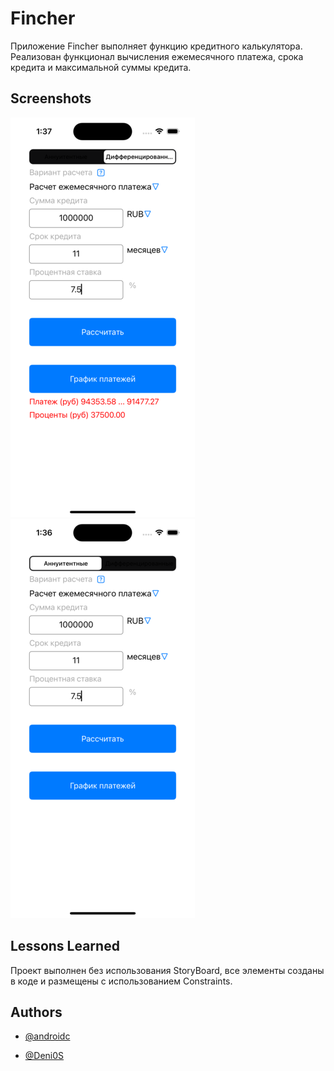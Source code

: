 
# Fincher

Приложение Fincher выполняет функцию кредитного калькулятора. Реализован функционал вычисления ежемесячного платежа, срока кредита и максимальной суммы кредита.


## Screenshots

![App Screenshot](https://github.com/androidc/Fincher/blob/develop/Screen11.png)
![App Screenshot](https://github.com/androidc/Fincher/blob/develop/Screen22.png)


## Lessons Learned

Проект выполнен без использования StoryBoard, все элементы созданы в коде и размещены с использованием Constraints. 


## Authors

- [@androidc](https://www.github.com/androidc)

- [@Deni0S](https://www.github.com/Deni0S)
